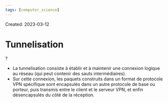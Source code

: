 ```yaml
---
tags: [computer_science] 
---
```

Created: 2023-03-12

# Tunnelisation
?
- La tunnelisation consiste à établir et à maintenir une connexion logique au réseau (qui peut contenir des sauts intermédiaires).
- Sur cette connexion, les paquets construits dans un format de protocole VPN spécifique sont encapsulés dans un autre protocole de base ou porteur, puis transmis entre le client et le serveur VPN, et enfin désencapsulés du côté de la réception.
<!--SR:!2023-10-27,99,170-->